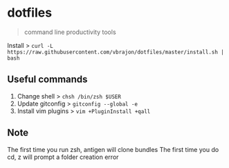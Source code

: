 # dotfiles
> command line productivity tools

Install > `curl -L https://raw.githubusercontent.com/vbrajon/dotfiles/master/install.sh | bash`

## Useful commands

1. Change shell > `chsh /bin/zsh $USER`
2. Update gitconfig > `gitconfig --global -e`
3. Install vim plugins > `vim +PluginInstall +qall`

## Note

The first time you run zsh, antigen will clone bundles
The first time you do cd, z will prompt a folder creation error
